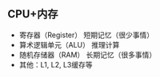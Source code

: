 ## CPU+内存
  + 寄存器（Register）      短期记忆（很少事情）
  + 算术逻辑单元（ALU） 推理计算
  + 随机存储器（RAM）    长期记忆（很多事情）
  + 其他：L1, L2, L3缓存等            
